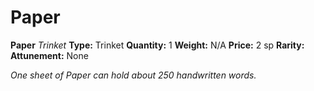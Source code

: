 # Paper

**Paper**
_Trinket_
**Type:** Trinket
**Quantity:** 1
**Weight:** N/A
**Price:** 2 sp
**Rarity:** 
**Attunement:** None

*One sheet of Paper can hold about 250 handwritten words.*